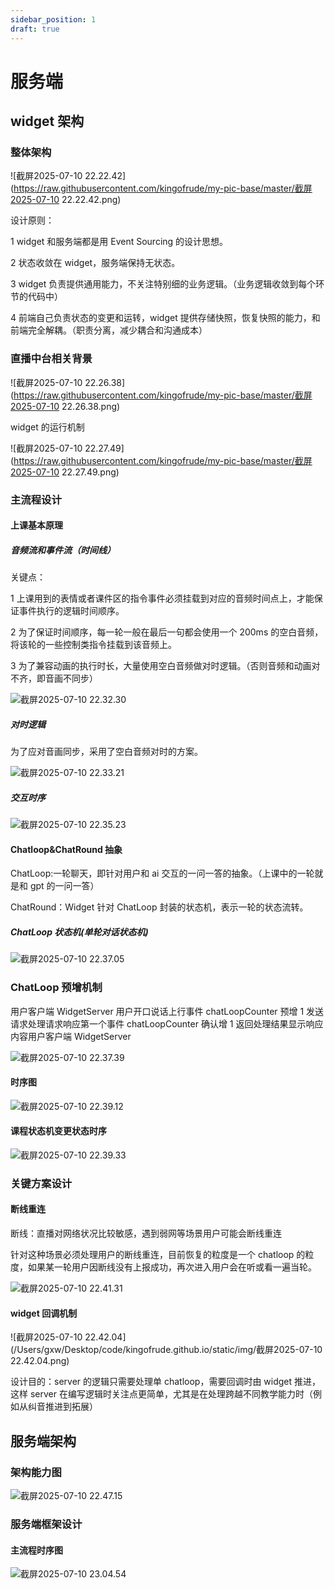 ```yaml
---
sidebar_position: 1
draft: true
---
```


# 服务端

## widget 架构

### 整体架构

![截屏2025-07-10 22.22.42](https://raw.githubusercontent.com/kingofrude/my-pic-base/master/截屏2025-07-10 22.22.42.png)

设计原则：

1 widget 和服务端都是用 Event Sourcing 的设计思想。

2 状态收敛在 widget，服务端保持无状态。

3 widget 负责提供通用能力，不关注特别细的业务逻辑。（业务逻辑收敛到每个环节的代码中）

4 前端自己负责状态的变更和运转，widget 提供存储快照，恢复快照的能力，和前端完全解耦。（职责分离，减少耦合和沟通成本）

### 直播中台相关背景

![截屏2025-07-10 22.26.38](https://raw.githubusercontent.com/kingofrude/my-pic-base/master/截屏2025-07-10 22.26.38.png)

widget 的运行机制

![截屏2025-07-10 22.27.49](https://raw.githubusercontent.com/kingofrude/my-pic-base/master/截屏2025-07-10 22.27.49.png)

### 主流程设计

#### 上课基本原理

##### 音频流和事件流（时间线）

关键点：

1 上课用到的表情或者课件区的指令事件必须挂载到对应的音频时间点上，才能保证事件执行的逻辑时间顺序。

2 为了保证时间顺序，每一轮一般在最后一句都会使用一个 200ms 的空白音频，将该轮的一些控制类指令挂载到该音频上。

3 为了兼容动画的执行时长，大量使用空白音频做对时逻辑。（否则音频和动画对不齐，即音画不同步）

![截屏2025-07-10 22.32.30](https://raw.githubusercontent.com/kingofrude/my-pic-base/master/%E6%88%AA%E5%B1%8F2025-07-10%2022.32.30.png)

##### 对时逻辑

为了应对音画同步，采用了空白音频对时的方案。

![截屏2025-07-10 22.33.21](https://raw.githubusercontent.com/kingofrude/my-pic-base/master/%E6%88%AA%E5%B1%8F2025-07-10%2022.33.21.png)

##### 交互时序

![截屏2025-07-10 22.35.23](https://raw.githubusercontent.com/kingofrude/my-pic-base/master/%E6%88%AA%E5%B1%8F2025-07-10%2022.35.23.png)

#### Chatloop&ChatRound 抽象

ChatLoop:一轮聊天，即针对用户和 ai 交互的一问一答的抽象。（上课中的一轮就是和 gpt 的一问一答）

ChatRound：Widget 针对 ChatLoop 封装的状态机，表示一轮的状态流转。

##### ChatLoop 状态机(单轮对话状态机)

![截屏2025-07-10 22.37.05](https://raw.githubusercontent.com/kingofrude/my-pic-base/master/%E6%88%AA%E5%B1%8F2025-07-10%2022.37.05.png)

### ChatLoop 预增机制

用户客户端 WidgetServer 用户开口说话上行事件 chatLoopCounter 预增 1 发送请求处理请求响应第一个事件 chatLoopCounter 确认增 1 返回处理结果显示响应内容用户客户端 WidgetServer

![截屏2025-07-10 22.37.39](https://raw.githubusercontent.com/kingofrude/my-pic-base/master/%E6%88%AA%E5%B1%8F2025-07-10%2022.37.39.png)

#### 时序图

![截屏2025-07-10 22.39.12](https://raw.githubusercontent.com/kingofrude/my-pic-base/master/%E6%88%AA%E5%B1%8F2025-07-10%2022.39.12.png)

#### 课程状态机变更状态时序

![截屏2025-07-10 22.39.33](https://raw.githubusercontent.com/kingofrude/my-pic-base/master/%E6%88%AA%E5%B1%8F2025-07-10%2022.39.33.png)

### 关键方案设计

#### 断线重连

断线：直播对网络状况比较敏感，遇到弱网等场景用户可能会断线重连

针对这种场景必须处理用户的断线重连，目前恢复的粒度是一个 chatloop 的粒度，如果某一轮用户因断线没有上报成功，再次进入用户会在听或看一遍当轮。

![截屏2025-07-10 22.41.31](https://raw.githubusercontent.com/kingofrude/my-pic-base/master/%E6%88%AA%E5%B1%8F2025-07-10%2022.41.31.png)

#### widget 回调机制

![截屏2025-07-10 22.42.04](/Users/gxw/Desktop/code/kingofrude.github.io/static/img/截屏2025-07-10 22.42.04.png)

设计目的：server 的逻辑只需要处理单 chatloop，需要回调时由 widget 推进，这样 server 在编写逻辑时关注点更简单，尤其是在处理跨越不同教学能力时（例如从纠音推进到拓展）

## 服务端架构

### 架构能力图

![截屏2025-07-10 22.47.15](https://raw.githubusercontent.com/kingofrude/my-pic-base/master/%E6%88%AA%E5%B1%8F2025-07-10%2022.47.15.png)

### 服务端框架设计

#### 主流程时序图

![截屏2025-07-10 23.04.54](https://raw.githubusercontent.com/kingofrude/my-pic-base/master/%E6%88%AA%E5%B1%8F2025-07-10%2023.04.54.png)

